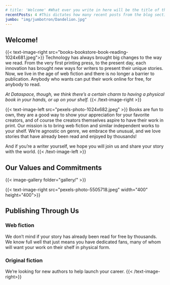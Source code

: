 ```yaml
---
# title: 'Welcome' #What ever you write in here will be the title of the page, i.e. the name you see in the tab.
recentPosts: 4 #This dictates how many recent posts from the blog section are shown on the landing page!
jumbo: "img/jumbotron/Dandelion.jpg"
---
```


## Welcome!

{{< text-image-right src="books-bookstore-book-reading-1024x681.jpeg">}}
Technology has always brought big changes to the way we read. From the very first printing press, to the present day, each innovation has brought new ways for writers to present their unique stories. Now, we live in the age of web fiction and there is no longer a barrier to publication. Anybody who wants can put their work online for free, for anybody to read.

_At Dataspace, though, we think there’s a certain charm to having a physical book in your hands, or up on your shelf._
{{< /text-image-right >}}

{{< text-image-left src="pexels-photo-1024x682.jpeg" >}}
Books are fun to own, they are a good way to show your appreciation for your favorite creators, and of course the creators themselves aspire to have their work in print.
Our mission is to bring web fiction and similar independent works to your shelf. We’re agnostic on genre, we embrace the unusual, and we love stories that have already been read and enjoyed by thousands!

And if you’re a writer yourself, we hope you will join us and share your story with the world.
{{< /text-image-left >}}

## Our Values and Commitments

{{< image-gallery folder="gallery/" >}}

{{< text-image-right src="pexels-photo-5505718.jpeg" width="400" height="400">}}

## Publishing Through Us

### Web fiction

We don’t mind if your story has already been read for free by thousands. We know full well that just means you have dedicated fans, many of whom will want your work on their shelf in physical form.

### Original fiction

We’re looking for new authors to help launch your career.
{{< /text-image-right>}}
